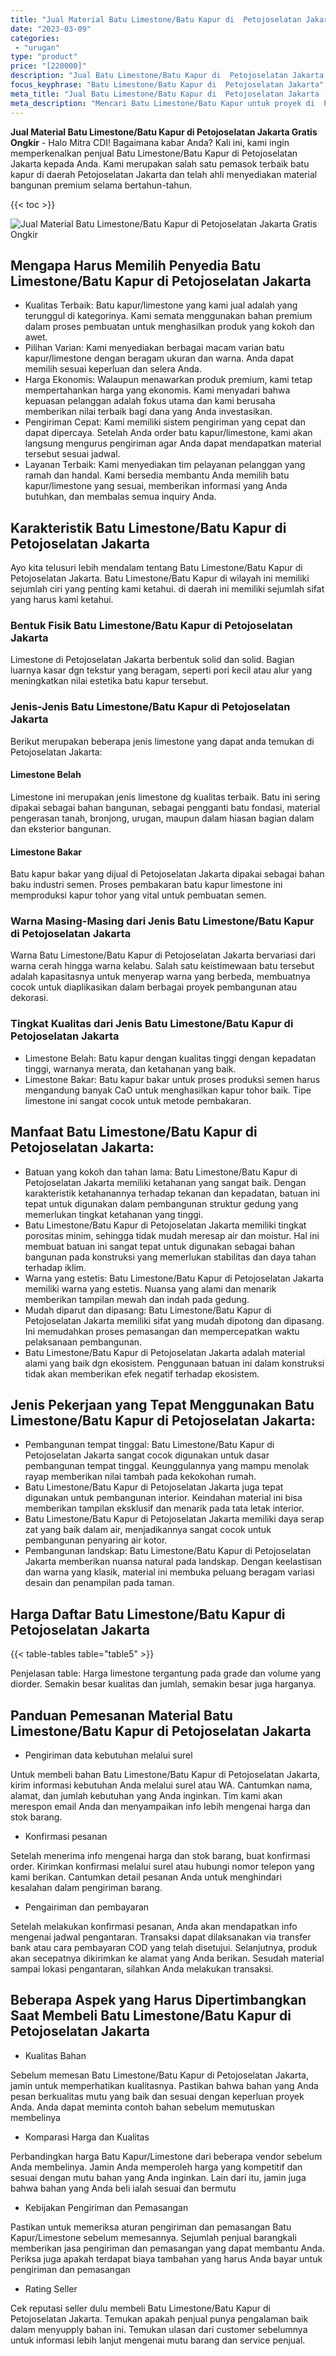 ```yaml
---
title: "Jual Material Batu Limestone/Batu Kapur di  Petojoselatan Jakarta Gratis Ongkir"
date: "2023-03-09"
categories:
 - "urugan"
type: "product"
price: "[220000]"
description: "Jual Batu Limestone/Batu Kapur di  Petojoselatan Jakarta Terdekat. Batu Limestone/Batu Kapur ini sering digunakan dalam proyek konstruksi sebagai batu alam yang mewah dan awet. Kontak kami untuk mendapatkan informasi lebih lanjut."
focus_keyphrase: "Batu Limestone/Batu Kapur di  Petojoselatan Jakarta"
meta_title: "Jual Batu Limestone/Batu Kapur di  Petojoselatan Jakarta [Terdekat] - CDI"
meta_description: "Mencari Batu Limestone/Batu Kapur untuk proyek di  Petojoselatan Jakarta? Kami menawarkan Batu Limestone/Batu Kapur berkualitas untuk batu alam. Dapatkan penawaran terbaik sekarang."
---
```


**Jual Material Batu Limestone/Batu Kapur di  Petojoselatan Jakarta Gratis Ongkir** - Halo Mitra CDI! Bagaimana kabar Anda? Kali ini, kami ingin memperkenalkan penjual Batu Limestone/Batu Kapur di  Petojoselatan Jakarta kepada Anda. Kami merupakan salah satu pemasok terbaik batu kapur di daerah  Petojoselatan Jakarta dan telah ahli menyediakan material bangunan premium selama bertahun-tahun.

{{< toc >}}

![Jual Material Batu Limestone/Batu Kapur di  Petojoselatan Jakarta Gratis Ongkir](/images/urugan/batu-limestone-18.jpg)

## Mengapa Harus Memilih Penyedia Batu Limestone/Batu Kapur di  Petojoselatan Jakarta

*   Kualitas Terbaik: Batu kapur/limestone yang kami jual adalah yang terunggul di kategorinya. Kami semata menggunakan bahan premium dalam proses pembuatan untuk menghasilkan produk yang kokoh dan awet.
*   Pilihan Varian: Kami menyediakan berbagai macam varian batu kapur/limestone dengan beragam ukuran dan warna. Anda dapat memilih sesuai keperluan dan selera Anda.
*   Harga Ekonomis: Walaupun menawarkan produk premium, kami tetap mempertahankan harga yang ekonomis. Kami menyadari bahwa kepuasan pelanggan adalah fokus utama dan kami berusaha memberikan nilai terbaik bagi dana yang Anda investasikan.
*   Pengiriman Cepat: Kami memiliki sistem pengiriman yang cepat dan dapat dipercaya. Setelah Anda order batu kapur/limestone, kami akan langsung mengurus pengiriman agar Anda dapat mendapatkan material tersebut sesuai jadwal.
*   Layanan Terbaik: Kami menyediakan tim pelayanan pelanggan yang ramah dan handal. Kami bersedia membantu Anda memilih batu kapur/limestone yang sesuai, memberikan informasi yang Anda butuhkan, dan membalas semua inquiry Anda.

## Karakteristik Batu Limestone/Batu Kapur di  Petojoselatan Jakarta

Ayo kita telusuri lebih mendalam tentang Batu Limestone/Batu Kapur di  Petojoselatan Jakarta. Batu Limestone/Batu Kapur di wilayah ini memiliki sejumlah ciri yang penting kami ketahui. di daerah ini memiliki sejumlah sifat yang harus kami ketahui.

### Bentuk Fisik Batu Limestone/Batu Kapur di  Petojoselatan Jakarta

Limestone di  Petojoselatan Jakarta berbentuk solid dan solid. Bagian luarnya kasar dgn tekstur yang beragam, seperti pori kecil atau alur yang meningkatkan nilai estetika batu kapur tersebut.

### Jenis-Jenis Batu Limestone/Batu Kapur di  Petojoselatan Jakarta

Berikut merupakan beberapa jenis limestone yang dapat anda temukan di  Petojoselatan Jakarta:

#### Limestone Belah

Limestone ini merupakan jenis limestone dg kualitas terbaik. Batu ini sering dipakai sebagai bahan bangunan, sebagai pengganti batu fondasi, material pengerasan tanah, bronjong, urugan, maupun dalam hiasan bagian dalam dan eksterior bangunan.

#### Limestone Bakar

Batu kapur bakar yang dijual di  Petojoselatan Jakarta dipakai sebagai bahan baku industri semen. Proses pembakaran batu kapur limestone ini memproduksi kapur tohor yang vital untuk pembuatan semen.

### Warna Masing-Masing dari Jenis Batu Limestone/Batu Kapur di  Petojoselatan Jakarta

Warna Batu Limestone/Batu Kapur di  Petojoselatan Jakarta bervariasi dari warna cerah hingga warna kelabu. Salah satu keistimewaan batu tersebut adalah kapasitasnya untuk menyerap warna yang berbeda, membuatnya cocok untuk diaplikasikan dalam berbagai proyek pembangunan atau dekorasi.

### Tingkat Kualitas dari Jenis Batu Limestone/Batu Kapur di  Petojoselatan Jakarta

*   Limestone Belah: Batu kapur dengan kualitas tinggi dengan kepadatan tinggi, warnanya merata, dan ketahanan yang baik.
*   Limestone Bakar: Batu kapur bakar untuk proses produksi semen harus mengandung banyak CaO untuk menghasilkan kapur tohor baik. Tipe limestone ini sangat cocok untuk metode pembakaran.

## Manfaat Batu Limestone/Batu Kapur di  Petojoselatan Jakarta:

*   Batuan yang kokoh dan tahan lama: Batu Limestone/Batu Kapur di  Petojoselatan Jakarta memiliki ketahanan yang sangat baik. Dengan karakteristik ketahanannya terhadap tekanan dan kepadatan, batuan ini tepat untuk digunakan dalam pembangunan struktur gedung yang memerlukan tingkat ketahanan yang tinggi.
*   Batu Limestone/Batu Kapur di  Petojoselatan Jakarta memiliki tingkat porositas minim, sehingga tidak mudah meresap air dan moistur. Hal ini membuat batuan ini sangat tepat untuk digunakan sebagai bahan bangunan pada konstruksi yang memerlukan stabilitas dan daya tahan terhadap iklim.
*   Warna yang estetis: Batu Limestone/Batu Kapur di  Petojoselatan Jakarta memiliki warna yang estetis. Nuansa yang alami dan menarik memberikan tampilan mewah dan indah pada gedung.
*   Mudah diparut dan dipasang: Batu Limestone/Batu Kapur di  Petojoselatan Jakarta memiliki sifat yang mudah dipotong dan dipasang. Ini memudahkan proses pemasangan dan mempercepatkan waktu pelaksanaan pembangunan.
*   Batu Limestone/Batu Kapur di  Petojoselatan Jakarta adalah material alami yang baik dgn ekosistem. Penggunaan batuan ini dalam konstruksi tidak akan memberikan efek negatif terhadap ekosistem.

## Jenis Pekerjaan yang Tepat Menggunakan Batu Limestone/Batu Kapur di  Petojoselatan Jakarta:

*   Pembangunan tempat tinggal: Batu Limestone/Batu Kapur di  Petojoselatan Jakarta sangat cocok digunakan untuk dasar pembangunan tempat tinggal. Keunggulannya yang mampu menolak rayap memberikan nilai tambah pada kekokohan rumah.
*   Batu Limestone/Batu Kapur di  Petojoselatan Jakarta juga tepat digunakan untuk pembangunan interior. Keindahan material ini bisa memberikan tampilan eksklusif dan menarik pada tata letak interior.
*   Batu Limestone/Batu Kapur di  Petojoselatan Jakarta memiliki daya serap zat yang baik dalam air, menjadikannya sangat cocok untuk pembangunan penyaring air kotor.
*   Pembangunan landskap: Batu Limestone/Batu Kapur di  Petojoselatan Jakarta memberikan nuansa natural pada landskap. Dengan keelastisan dan warna yang klasik, material ini membuka peluang beragam variasi desain dan penampilan pada taman.

## Harga Daftar Batu Limestone/Batu Kapur di  Petojoselatan Jakarta

{{< table-tables table="table5" >}}

Penjelasan table: Harga limestone tergantung pada grade dan volume yang diorder. Semakin besar kualitas dan jumlah, semakin besar juga harganya.

## Panduan Pemesanan Material Batu Limestone/Batu Kapur di  Petojoselatan Jakarta

*   Pengiriman data kebutuhan melalui surel

Untuk membeli bahan Batu Limestone/Batu Kapur di  Petojoselatan Jakarta, kirim informasi kebutuhan Anda melalui surel atau WA. Cantumkan nama, alamat, dan jumlah kebutuhan yang Anda inginkan. Tim kami akan merespon email Anda dan menyampaikan info lebih mengenai harga dan stok barang.
*   Konfirmasi pesanan

Setelah menerima info mengenai harga dan stok barang, buat konfirmasi order. Kirimkan konfirmasi melalui surel atau hubungi nomor telepon yang kami berikan. Cantumkan detail pesanan Anda untuk menghindari kesalahan dalam pengiriman barang.
*   Pengairiman dan pembayaran

Setelah melakukan konfirmasi pesanan, Anda akan mendapatkan info mengenai jadwal pengantaran. Transaksi dapat dilaksanakan via transfer bank atau cara pembayaran COD yang telah disetujui. Selanjutnya, produk akan secepatnya dikirimkan ke alamat yang Anda berikan. Sesudah material sampai lokasi pengantaran, silahkan Anda melakukan transaksi.

## Beberapa Aspek yang Harus Dipertimbangkan Saat Membeli Batu Limestone/Batu Kapur di  Petojoselatan Jakarta

*   Kualitas Bahan

Sebelum memesan Batu Limestone/Batu Kapur di  Petojoselatan Jakarta, jamin untuk memperhatikan kualitasnya. Pastikan bahwa bahan yang Anda pesan berkualitas mutu yang baik dan sesuai dengan keperluan proyek Anda. Anda dapat meminta contoh bahan sebelum memutuskan membelinya

*   Komparasi Harga dan Kualitas

Perbandingkan harga Batu Kapur/Limestone dari beberapa vendor sebelum Anda membelinya. Jamin Anda memperoleh harga yang kompetitif dan sesuai dengan mutu bahan yang Anda inginkan. Lain dari itu, jamin juga bahwa bahan yang Anda beli ialah sesuai dan bermutu

*   Kebijakan Pengiriman dan Pemasangan

Pastikan untuk memeriksa aturan pengiriman dan pemasangan Batu Kapur/Limestone sebelum memesannya. Sejumlah penjual barangkali memberikan jasa pengiriman dan pemasangan yang dapat membantu Anda. Periksa juga apakah terdapat biaya tambahan yang harus Anda bayar untuk pengiriman dan pemasangan

*   Rating Seller

Cek reputasi seller dulu membeli Batu Limestone/Batu Kapur di  Petojoselatan Jakarta. Temukan apakah penjual punya pengalaman baik dalam menyupply bahan ini. Temukan ulasan dari customer sebelumnya untuk informasi lebih lanjut mengenai mutu barang dan service penjual.